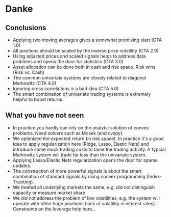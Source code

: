 # Danke

## Conclusions

* Applying two moving averages gives a somewhat promising start (CTA 1.0)
* All positions should be scaled by the inverse price volatility (CTA 2.0)
* Using adjusted prices and scaled signals helps to address data problems
  and opens the door for statistics (CTA 3.0)
* Asset allocation can be done both in cash and risk space.
  Risk wins (Risk vs. Cash)
* The common univariate systems are closely related to diagonal Markowitz (CTA 4.0)
* Ignoring cross correlations is a bad idea (CTA 5.0)
* The smart combination of univariate trading systems is extremely helpful to
  boost returns.

## What you have not seen

* In practice you hardly can rely on the analytic solution of convex problems.
  Need solvers such as Mosek (and cvxpy).
* We optimized the expected return (in risk space). In practice it's a good idea
  to apply regularization here (Ridge, Lasso, Elastic Nets) and introduce some
  mock trading costs to tame the trading activity. A typcial Markowitz system
  will trade far less than the univariate system.
* Applying Lasso/Elastic Nets regularization opens the door for sparse updates.
* The construction of more powerful signals is about the smart combination of
  standard signals by using convex programming (Index-Tracking).
* We treated all underlying markets the same, e.g. did not distinguish capacity
  or measure market share
* We did not address the problem of low volatilities, e.g. the system will
  operate with often huge positions (lack of volatility in interest rates).
  Constraints on the leverage help here...
